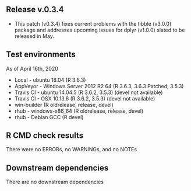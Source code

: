 ## Release v.0.3.4

* This patch (v0.3.4) fixes current problems with the tibble (v3.0.0) package and addresses upcoming issues for dplyr (v1.0.0) slated to be released in May.

## Test environments
As of April 16th, 2020

* Local - ubuntu 18.04 (R 3.6.3)
* AppVeyor - Windows Server 2012 R2 64 (R 3.6.3, 3.6.3 Patched, 3.5.3)
* Travis CI - ubuntu 14.04.5 (R 3.6.2, 3.5.3) (devel not available)
* Travis CI - OSX 10.13.6 (R 3.6.2, 3.5.3) (devel not available)
* win-builder (R oldrelease, release, devel)
* rhub - windows-x86_64 (R oldrelease, release, devel)
* rhub - Debian GCC (R devel)

## R CMD check results

There were no ERRORs, no WARNINGs, and no NOTEs

## Downstream dependencies

There are no downstream dependencies
